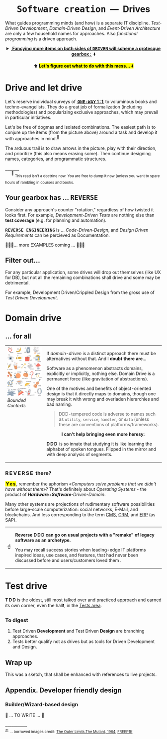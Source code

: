 <h1 align="center"><samp>Software creation</samp>&nbsp;&nbsp;&mdash;&nbsp;&nbsp;Drives</h1>

What guides programming minds (and how) is a separate IT discipline. _Test-Driven Development_, _Domain-Driven Design_, and _Event-Driven Architecture_ are only a few household names for approaches. Also _functional programming_ is a driven approach.

<details align="center"><summary><ins>&nbsp;<b>Fancying more items on both sides of <samp>DRIVEN</samp> will scheme a grotesque gearbox&thinsp;:</b>&thinsp;</ins>&nbsp;⬇️</summary>
<br />
<p align="center"><picture><img alt="&thinsp;&nbsp;&nbsp;Combinational mess of drives and driven" src="../../../_rsc/_img/illus/AllDrives.jpg"/></picture></p>
</details>

<p align="center">⬆️&thinsp;<mark><b>Let's figure out what to do with this mess...</b>&thinsp;⬇️</mark></p>

# Drive and let drive

Let's reserve individual surveys of <ins><b>&thinsp;<samp>ONE-WAY</samp> 1&thinsp;:&thinsp;1&thinsp;</b></ins> to voluminous books and techno-evangelists. They do a great job of formalization (including methodologies) and popularizing exclusive approaches, which may prevail in particular initiatives.

Let's be free of dogmas and  isolated combinations. The easiest path is to conjure up the items (from the picture above) around a task and develop it with approaches in mind.<sup>🙋</sup>

The arduous trail is to draw arrows in the picture,  play with their direction, and prioritize (this also means erasing some). Then continue designing names, categories, and programmatic structures.

\_______\
&nbsp;&nbsp;&nbsp;&nbsp;&nbsp;<sup>🙋</sup> <sub>This read isn't a doctrine now. You are free to dump it now (unless you want to spare hours of rambling in courses and books.</sub>

## Your gearbox has ... <samp>REVERSE</samp>

Consider any approach's counter "rotation," regardless of how twisted it looks first. For example, _Development-Driven Tests_ are nothing else than **test coverage** (e.g. for planning and automation).

<samp><b>REVERSE ENGINEERING</b></samp> is ... _Code-Driven-Design_, and _Design Driven Requirements_ can be percieved as Documentation.

🚧🚧🚧... more EXAMPLES coming ... 🚧🚧🚧

## Filter out...

For any particular application, some drives will drop out themselves (like UX for DB), but not all the remaining combinations shall drive and some may be detrimental.

For example, Development Driven/Crippled Design from the gross use of _Test Driven Development_.

#  Domain drive

## ... for all

<table><tr valign="top"><td width="25%"><picture>
  <img alt="&nbsp;Snapshot of illustrated kids alphabet" src="../../../_rsc/_img/illus/freepik.com-KidsAbc.jpg" title="&nbsp;courtesy of FREEP!K (freepik.com)" />
</picture><br />
<i>Bounded Contexts</i>
</td><td>
<p>If <i>domain-driven</i> is a distinct approach there must be alternatives without that. And I <b>doubt there are</b>...</p>
<p></p>Software as a phenomenon abstracts domains, explicitly or implicitly, nothing else. Domain Drive is a permanent force (like gravitation of abstractions).</p>
<p>One of the motives and benefits of object-oriented design is that it directly maps to domains, though one may break it with wrong and overladen hierarchies and bad naming.</p>
<blockquote><p>DDD-tempered code is adverse to names such as <code>utility</code>, <code>service</code>, <code>handler</code>, or <code>data</code> (unless these are conventions of platforms/frameworks).</p></blockquote>

<p align="center"><b>I can't help bringing even more heresy:</b></p>
<p><b>D&thinsp;D&thinsp;D&thinsp;</b> is so innate that studying it is like learning the alphabet of spoken tongues. Flipped in the mirror and with deep analysis of segments.</p>
</td></tr></table>

### R&thinsp;E&thinsp;V&thinsp;E&thinsp;R&thinsp;S&thinsp;E&nbsp; there?

**<mark>&thinsp;Y&thinsp;e&thinsp;s&thinsp;</mark>**, remember the aphorism «_Computers solve problems that we didn't have without them_»? That's definitely about _Operating Systems_ - the product of <i><b>Hardware</b></i>+<i><b>Software</b>-Driven-Domain</i>.

Many other systems are projections of rudimentary software possibilities before large-scale computerization: social networks, E-Mail, and blockchains. And less corresponding to the term 
<span title="&nbsp;Content Management System"><ins>CMS</ins></span>, <span title="&nbsp;Customer Relationship Management "><ins>CRM</ins></span>, and <span title="&nbsp;Erterpise Resource Planning"><ins>ERP</ins></span> (as SAP).

<table><tr><td>☝️</td><td>
<p><b>Reverse D&thinsp;D&thinsp;D can go on usual projects with a "remake" of legacy software as an archetype.</b></p>
<p>You may recall success stories when leading-edge IT platforms inspired ideas, use cases, and features, that had never been discussed before and users/customers loved them .</p>
</td></tr></table>

# Test drive

**T&thinsp;D&thinsp;D** is the oldest, still most talked over and practiced approach and earned its own corner, even the hall❗, in the [Tests area](../../tests).

### To digest

1) Test Driven **Development** and Test Driven **Design** are branching approaches.
2) Tests better qualify not as drives but as tools for Driven Development and Design.

## Wrap up

This was a sketch, that shall be enhanced with references to live projects.

## Appendix. Developer friendly design

### Builder/Wizard-based design

🚧 ... TO WRITE ... 🚧

\___________\
🔚 <sub> ... borrowed images credit: [The Outer Limits.The&nbsp;Mutant, 1964](https://www.imdb.com/title/tt0667845/?ref_=ttep_ep25), [FREEP1K](FREEP!K (freepik.com))</sub>

